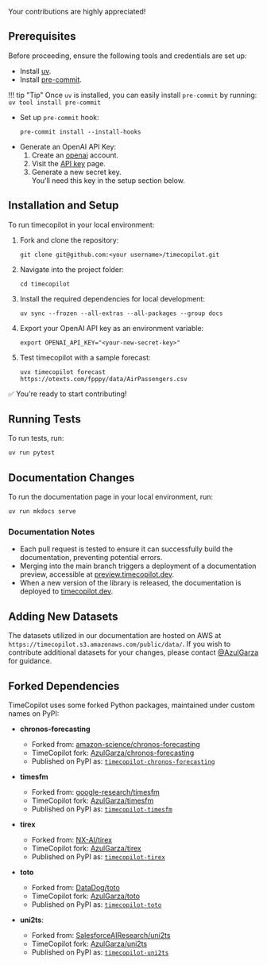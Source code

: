 Your contributions are highly appreciated!

## Prerequisites 
Before proceeding, ensure the following tools and credentials are set up:

- Install [uv](https://docs.astral.sh/uv/getting-started/installation/).
- Install [pre-commit](https://pre-commit.com/#install).

!!! tip "Tip"
    Once `uv` is installed, you can easily install `pre-commit` by running:
        ```
        uv tool install pre-commit
        ```

- Set up `pre-commit` hook:
    ```
    pre-commit install --install-hooks
    ```
- Generate an OpenAI API Key:
    1. Create an [openai](https://auth.openai.com/log-in) account.
    2. Visit the [API key](https://platform.openai.com/api-keys) page.
    3. Generate a new secret key.  
    You'll need this key in the setup section below. 

## Installation and Setup
To run timecopilot in your local environment:

1. Fork and clone the repository:
    ```
    git clone git@github.com:<your username>/timecopilot.git
    ```
2. Navigate into the project folder:
    ```
    cd timecopilot
    ```
3. Install the required dependencies for local development:
    ```
    uv sync --frozen --all-extras --all-packages --group docs
    ```
4. Export your OpenAI API key as an environment variable:
    ```
    export OPENAI_API_KEY="<your-new-secret-key>"
    ```
5. Test timecopilot with a sample forecast:
    ```
    uvx timecopilot forecast https://otexts.com/fpppy/data/AirPassengers.csv
    ```

✅ You're ready to start contributing! 

## Running Tests

To run tests, run:

```bash
uv run pytest
```

## Documentation Changes

To run the documentation page in your local environment, run:

```bash
uv run mkdocs serve
```


### Documentation Notes

- Each pull request is tested to ensure it can successfully build the documentation, preventing potential errors.
- Merging into the main branch triggers a deployment of a documentation preview, accessible at [preview.timecopilot.dev](https://preview.timecopilot.dev).
- When a new version of the library is released, the documentation is deployed to [timecopilot.dev](https://timecopilot.dev).

## Adding New Datasets

The datasets utilized in our documentation are hosted on AWS at `https://timecopilot.s3.amazonaws.com/public/data/`. If you wish to contribute additional datasets for your changes, please contact [@AzulGarza](http://github.com/AzulGarza) for guidance.

## Forked Dependencies

TimeCopilot uses some forked Python packages, maintained under custom names on PyPI:


- **chronos-forecasting**
    - Forked from: [amazon-science/chronos-forecasting](https://github.com/amazon-science/chronos-forecasting)
    - TimeCopilot fork: [AzulGarza/chronos-forecasting](https://github.com/AzulGarza/chronos-forecasting/tree/feat/timecopilot-chronos-forecasting)
    - Published on PyPI as: [`timecopilot-chronos-forecasting`](https://pypi.org/project/timecopilot-chronos-forecasting/)

- **timesfm**
    - Forked from: [google-research/timesfm](https://github.com/google-research/timesfm)
    - TimeCopilot fork: [AzulGarza/timesfm](https://github.com/AzulGarza/timesfm)
    - Published on PyPI as: [`timecopilot-timesfm`](https://pypi.org/project/timecopilot-timesfm/)

- **tirex**
    - Forked from: [NX-AI/tirex](https://github.com/NX-AI/tirex)
    - TimeCopilot fork: [AzulGarza/tirex](https://github.com/AzulGarza/tirex)
    - Published on PyPI as: [`timecopilot-tirex`](https://pypi.org/project/timecopilot-tirex/)

- **toto**
    - Forked from: [DataDog/toto](https://github.com/DataDog/toto)
    - TimeCopilot fork: [AzulGarza/toto](https://github.com/AzulGarza/toto)
    - Published on PyPI as: [`timecopilot-toto`](https://pypi.org/project/timecopilot-toto/)

- **uni2ts**:
    - Forked from: [SalesforceAIResearch/uni2ts](https://github.com/SalesforceAIResearch/uni2ts)
    - TimeCopilot fork: [AzulGarza/uni2ts](https://github.com/AzulGarza/uni2ts)
    - Published on PyPI as: [`timecopilot-uni2ts`](https://pypi.org/project/timecopilot-uni2ts/)